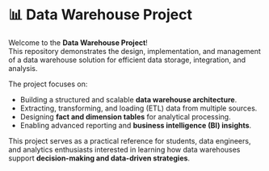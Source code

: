 # 📊 Data Warehouse Project

Welcome to the **Data Warehouse Project**!  
This repository demonstrates the design, implementation, and management of a data warehouse solution for efficient data storage, integration, and analysis.  

The project focuses on:  
- Building a structured and scalable **data warehouse architecture**.  
- Extracting, transforming, and loading (ETL) data from multiple sources.  
- Designing **fact and dimension tables** for analytical processing.  
- Enabling advanced reporting and **business intelligence (BI) insights**.  

This project serves as a practical reference for students, data engineers, and analytics enthusiasts interested in learning how data warehouses support **decision-making and data-driven strategies**.
